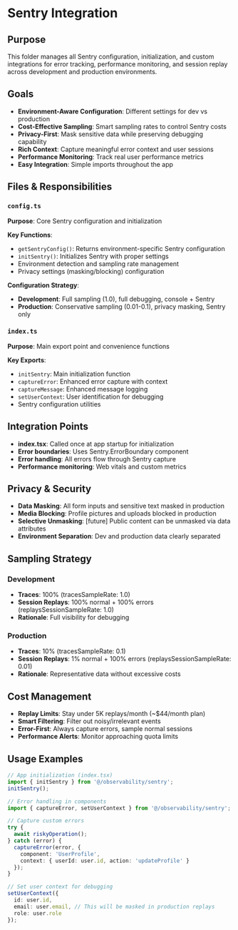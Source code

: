 # Sentry Integration

## Purpose
This folder manages all Sentry configuration, initialization, and custom integrations for error tracking, performance monitoring, and session replay across development and production environments.

## Goals
- **Environment-Aware Configuration**: Different settings for dev vs production
- **Cost-Effective Sampling**: Smart sampling rates to control Sentry costs
- **Privacy-First**: Mask sensitive data while preserving debugging capability
- **Rich Context**: Capture meaningful error context and user sessions
- **Performance Monitoring**: Track real user performance metrics
- **Easy Integration**: Simple imports throughout the app

## Files & Responsibilities

### `config.ts`
**Purpose**: Core Sentry configuration and initialization

**Key Functions**:
- `getSentryConfig()`: Returns environment-specific Sentry configuration
- `initSentry()`: Initializes Sentry with proper settings
- Environment detection and sampling rate management
- Privacy settings (masking/blocking) configuration

**Configuration Strategy**:
- **Development**: Full sampling (1.0), full debugging, console + Sentry
- **Production**: Conservative sampling (0.01-0.1), privacy masking, Sentry only

### `index.ts`
**Purpose**: Main export point and convenience functions

**Key Exports**:
- `initSentry`: Main initialization function
- `captureError`: Enhanced error capture with context
- `captureMessage`: Enhanced message logging
- `setUserContext`: User identification for debugging
- Sentry configuration utilities

## Integration Points
- **index.tsx**: Called once at app startup for initialization
- **Error boundaries**: Uses Sentry.ErrorBoundary component
- **Error handling**: All errors flow through Sentry capture
- **Performance monitoring**: Web vitals and custom metrics

## Privacy & Security
- **Data Masking**: All form inputs and sensitive text masked in production
- **Media Blocking**: Profile pictures and uploads blocked in production
- **Selective Unmasking**: [future] Public content can be unmasked via data attributes
- **Environment Separation**: Dev and production data clearly separated

## Sampling Strategy

### Development
- **Traces**: 100% (tracesSampleRate: 1.0)
- **Session Replays**: 100% normal + 100% errors (replaysSessionSampleRate: 1.0)
- **Rationale**: Full visibility for debugging

### Production  
- **Traces**: 10% (tracesSampleRate: 0.1)
- **Session Replays**: 1% normal + 100% errors (replaysSessionSampleRate: 0.01)
- **Rationale**: Representative data without excessive costs

## Cost Management
- **Replay Limits**: Stay under 5K replays/month (~$44/month plan)
- **Smart Filtering**: Filter out noisy/irrelevant events
- **Error-First**: Always capture errors, sample normal sessions
- **Performance Alerts**: Monitor approaching quota limits

## Usage Examples

```typescript
// App initialization (index.tsx)
import { initSentry } from '@/observability/sentry';
initSentry();

// Error handling in components
import { captureError, setUserContext } from '@/observability/sentry';

// Capture custom errors
try {
  await riskyOperation();
} catch (error) {
  captureError(error, {
    component: 'UserProfile',
    context: { userId: user.id, action: 'updateProfile' }
  });
}

// Set user context for debugging
setUserContext({
  id: user.id,
  email: user.email, // This will be masked in production replays
  role: user.role
});